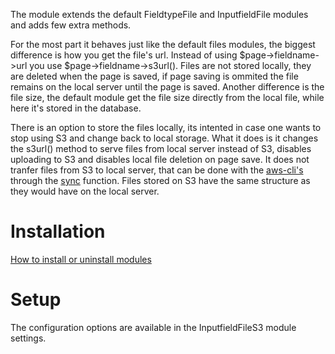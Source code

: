 The module extends the default FieldtypeFile and InputfieldFile modules and adds few extra methods.

For the most part it behaves just like the default files modules, the biggest difference is how you get the file's url. Instead of using $page->fieldname->url you use $page->fieldname->s3url(). Files are not stored locally, they are deleted when the page is saved, if page saving is ommited the file remains on the local server until the page is saved. Another difference is the file size, the default module get the file size directly from the local file, while here it's stored in the database.

There is an option to store the files locally, its intented in case one wants to stop using S3 and change back to local storage. What it does is it changes the s3url() method to serve files from local server instead of S3, disables uploading to S3 and disables local file deletion on page save. It does not tranfer files from S3 to local server, that can be done with the [aws-cli's](http://docs.aws.amazon.com/cli/latest/reference/s3/) through the [sync](http://docs.aws.amazon.com/cli/latest/reference/s3/sync.html) function. Files stored on S3 have the same structure as they would have on the local server.

# Installation

[How to install or uninstall modules](http://modules.processwire.com/install-uninstall/)

# Setup

The configuration options are available in the InputfieldFileS3 module settings.

